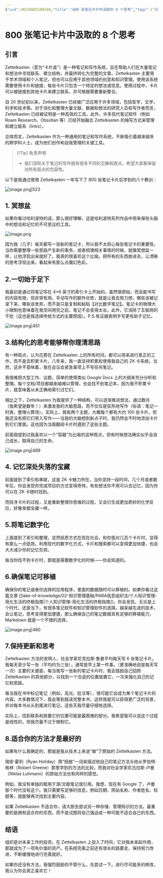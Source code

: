 ```yaml
---
{"uid":20230605180248,"title":"800 张笔记卡片中汲取的 8 个思考","tags":["Zettelkasten","ZK","笔记","知识管理"],"description":null,"author":"OS","type":"other","draft":false,"editable":false,"modified":20230605202111,"dg-publish":true,"permalink":"/lake-of-knowledge/02/zettelkasten/800-8/","dgPassFrontmatter":true}
---
```



# 800 张笔记卡片中汲取的 8 个思考

## 引言

Zettelkasten（意为“卡片盒”）是一种笔记和写作系统，旨在帮助人们在大量笔记和想法中寻找联系、建立结构，并最终转化为完整的文章。Zettelkasten 主要用于学术领域和个人笔记，但也可以应用于其他领域的创意和知识管理。使用该系统需要使用卡片和链接，每张卡片只包含一个特定的想法或信息。使用过程中，卡片可以被链接到其他卡片来建立联系，并可根据需要重新整合。

自 20 世纪初以来，Zettelkasten 已经被广泛应用于许多领域，包括哲学，文学，科学和技术等。对于消化和整理大量文献、数据和想法的研究人员和写作者而言，Zettelkasten 已经被证明是一种高效的工具。此外，许多现代笔记软件（例如 Roam Research、Obsidian 等）已经开始融合 Zettelkasten 的缩写方式来管理和建立联系（links）。

总体而言，Zettelkasten 作为一种通用的笔记和写作系统，不断吸引着越来越多的跨学科人士，成为他们创作和自我管理的关键工具。

> [!Tip] 免责声明
> - 我们深知关于笔记的写作就有很多不同的见解和观点。希望大家都保留对所有观点的包容性。

以下是我通过使用 Zettelkasten 一年写下了 800 张笔记卡片后学到的八个教训：

![image.png|523](https://cdn.pkmer.cn/images/20230605180330.png!pkmer)

## 1. 冥想盆

如果你看过哈利波特的话，那么很好理解，这是哈利波特系列作品中用来保存头脑中的想法和记忆的不可思议的工具。

![image.png](https://cdn.pkmer.cn/images/20230605191601.png!pkmer)

因为我（几乎）每天都写一张新的笔记卡，所以我不太担心每张笔记卡的重要性。当你需要整理一些思路产生新的事务，或者梳理相关事情的时候，就像冥想盆一样，让他浮现出来就好了。我真的很喜欢这个比喻。把所有的东西放进去，让清晰的思考浮现出来。看起来有那么点魔幻色彩。

## 2.一切始于足下

我最初是通过将笔记写在 4×6 英寸的索引卡上开始的。虽然很原始，而且能书写的内容有限，但非常有用。手动写作的额外优势，就是让我去努力想，哪些该被记录下来，哪些该舍弃，而不是只是复制和粘贴【对比数字笔记】。笔记卡的物理大小限制也意味着在我空间用完之前，笔记不会变得太长。此外，它消除了互联网的干扰（这也是我选择传统方式的主要原因）。P.S.有证据表明手写更有助于记忆。

![image.png|451](https://cdn.pkmer.cn/images/20230605192015.png!pkmer)

## 3.结构化的思考能够帮你理清思路

有一种观点，认为花费在 Zettelkasten 上的所有时间，都可以用来进行真正的工作，而不是去积累卡片。八年来，我一直坚持积累和使用我自己的 ZK 卡系统。当然，这并不意味着，我在会议会紧急事项上不写任何笔记。

我很难把大型工作、议题，简单的使用类似 Google Docs 上的大纲来充分分析和整理。每个文档/项目都越来越难以管理，也会找不到笔记本，因为我不积累卡片，就意味着从未正确地索引过它们。

相比之下，Zettelkasten 为我提供了一种结构，可以逐渐推进想法，通过数月（我希望是数年！）来激发我的大脑思路，而不仅仅是狂热地写作（俗语：笔记一时爽，整理火葬场）。实际上，我有两个主题，大概每个都有大约 100 张卡片，但我还没有把它们带入写作——当我的大脑想到新点子时，我仍然会不时地添加卡片到它们里面。这也因为当我翻阅卡片时遇到了这些主题。

前面我提到过我喜欢以一个“容器”为比喻的这种观点，但有时候想法确实似乎会自己成长，取得自己的生命。

![image.png|469](https://cdn.pkmer.cn/images/20230605200241.png!pkmer)

## 4. 记忆深处失落的宝藏

前面提到了索引和串联，这是 ZK 卡魅力所在，当你坚持一段时间，几个月或者数年后，你会发现你完成项目的方式变得奇特，有些想法你不用可以去记忆，因为你可以在 ZK 卡随时找到。

而找寻卡片的过程，又是重新整理你思维的过程，又会衍生成更加奇妙的化学反应，好像发掘宝藏一样。

## 5.将笔记数字化

上面提到了索引和整理，显然纸质方式在现在社会，和你面对几百个卡片时，显得有那么一点低效。利用现代的数字化方式，卡片和搜索都可以变得更加快捷，也会大大减少你的记忆负担。

每当你找不到卡片时，那就是需要数字化的时候——你会知道的。

## 6.确保笔记可移植

确保你的笔记或者你选择的应用程序，里面的数据随时可以移植的。如果你看过这篇文章 [[lake-of-knowledge/02-知识管理基础/PARA信息组织法/个人知识管理-简化生活的终极指南\|个人知识管理-简化生活的终极指南]]，你会发现，无论是上个时代，还是当下，有很多笔记软件和知识管理软件的选择。越来越先进的技术，会让笔记，思考变得更加便捷，那么确保自己的笔记数据具有足够的移植能力，Markdown 就是一个不错的选择。

![image.png|460](https://cdn.pkmer.cn/images/20230605201917.png!pkmer)

## 7.保持更新和思考

Zettelkasten 方法的发明人、社会学家尼克拉斯·鲁曼平均每天写 6 张笔记卡片。我每天至少写一张（平均约为三张），通常是早上第一件事。（更准确地说是每天写一次）主要的关键是，每当我写一张新的笔记卡片时，我会鼓励自己回顾 Zettelkasten 的其他部分，以找到一个合适的位置放置它，一次来强化自己的记忆和思路。

每当我在书中标记笔记（例如，高光、批注等），很可能它会成为某个笔记卡片的内容。大多数情况下，我会等到我读完整本书，这样我就可以获得更广泛的背景，并对每本书从头到尾进行笔记。这些天我尽量仔细地选择。

实际上，找到联系和放置它的位置可能是最困难的部分。我希望我可以说这个过程是线性的，但我尽量不过于限制它。

## 8.适合你的方法才是最好的

如果有什么我确定的，那就是我从技术上来说“做”了原始的 Zettelkasten 方法。

瑞安·霍利（Ryan Holiday）用“扭曲”一词来描述他自己的笔记方法与他从罗伯特·格林（Robert Greene）那里学到的方法的比较，而我对社会学家尼古拉斯·卢曼（Niklas Luhmann）的原始方法也有同样的感觉。

例如，我没有单独的框用于源/文献笔记或引用。我想，现在有 Google 了，卢曼那个时代没有这个。我只需要写足够的信息，例如日期、网站名称、作者姓名、标题等，就能够再次找到主要内容。

如果 Zettelkasten 不适合你，请大胆去尝试另一种存储、管理知识的方法。最重要的是拥有适合你的东西，而不是试图将自己强迫成一种可能不适合自己的东西。

## 结语

组织是对未来工作的投资。在 Zettelkasten 上投入了时间，它对我未来起作用，那就成为了一项有价值的资产。在系统完美之前还有很长的路要走，保持努力改进，不断缓慢地进行完善就好。

如果你还没有方法，我强烈鼓励你不管什么，先尝试一下。进行尽可能多的修改，我认为你会真正喜欢它！